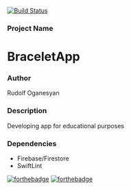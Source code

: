 [![Build Status](https://travis-ci.org/udolfoganesyan/FintechApp.svg?branch=homework13)](https://travis-ci.org/udolfoganesyan/FintechApp)

### Project Name
# BraceletApp

### Author
Rudolf Oganesyan

### Description
Developing app for educational purposes

### Dependencies

- Firebase/Firestore
- SwiftLint

[![forthebadge](https://forthebadge.com/images/badges/made-with-swift.svg)](https://forthebadge.com) [![forthebadge](https://forthebadge.com/images/badges/powered-by-electricity.svg)](https://forthebadge.com)
